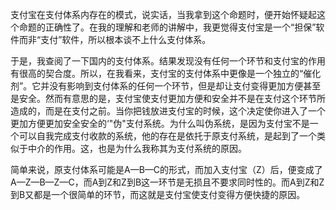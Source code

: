 支付宝在支付体系内存在的模式，说实话，当我拿到这个命题时，便开始怀疑起这个命题的正确性了。在我的理解和老师的讲解中，我更觉得支付宝是一个“担保”软件而非“支付”软件，所以根本谈不上什么支付体系。

于是，我查阅了一下国内的支付体系。结果发现没有任何一个环节和支付宝的作用有很高的契合度。所以，在我看来，支付宝的支付体系中更像是一个独立的“催化剂”。它并没有影响到支付体系的任何一个环节，但是却让支付变得更加方便甚至是安全。然而有意思的是，支付宝使支付更加方便和安全并不是在支付这个环节所造成的，而是在支付之前。当你把钱放进支付宝的时候，这个决定使你进入了一个更加方便更加安全安全的‘"伪"支付系统。为什么叫伪系统，是因为支付宝不是一个可以自我完成支付收款的系统，他的存在是依托于原支付系统，是起到了一个类似于中介的作用。这，也是为什么我称其为支付系统的原因。

简单来说，原支付体系可能是A—B—C的形式，而加入支付宝（Z）后，便变成了A—Z—B—Z—C，而A到Z和Z到B这一环节是无损且不要求同时性的。而A到Z和Z到B又都是一个很简单的环节，而这就是支付宝使支付变得方便快捷的原因。